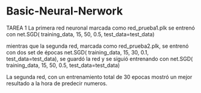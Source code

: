 # Basic-Neural-Nerwork

TAREA 1
La primera red neuronal marcada como red\_prueba1.plk se entrenó con net.SGD( training\_data, 15, 50, 0.5, test\_data=test\_data)

mientras que la segunda red, marcada como red\_prueba2.plk, se entrenó con dos set de épocas net.SGD( training\_data, 15, 30, 0.1, test\_data=test\_data), se guardó la red y se siguió entrenando con net.SGD( training\_data, 15, 50, 0.5, test\_data=test\_data)

La segunda red, con un entrenamiento total de 30 epocas mostró un mejor resultado a la hora de predecir numeros.
